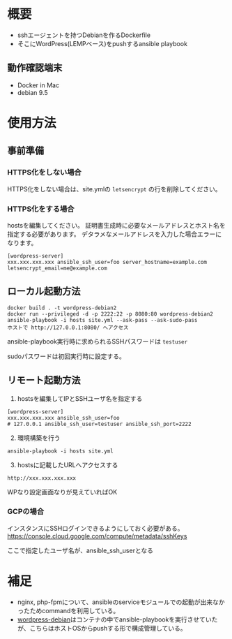 # 概要

* sshエージェントを持つDebianを作るDockerfile
* そこにWordPress(LEMPベース)をpushするansible playbook

## 動作確認端末

* Docker in Mac
* debian 9.5

# 使用方法
## 事前準備
### HTTPS化をしない場合

HTTPS化をしない場合は、site.ymlの `letsencrypt` の行を削除してください。


### HTTPS化をする場合

hostsを編集してください。
証明書生成時に必要なメールアドレスとホスト名を指定する必要があります。
デタラメなメールアドレスを入力した場合エラーになります。

```
[wordpress-server]
xxx.xxx.xxx.xxx ansible_ssh_user=foo server_hostname=example.com letsencrypt_email=me@example.com
```


## ローカル起動方法
```
docker build . -t wordpress-debian2
docker run --privileged -d -p 2222:22 -p 8080:80 wordpress-debian2
ansible-playbook -i hosts site.yml --ask-pass --ask-sudo-pass
ホストで http://127.0.0.1:8080/ へアクセス
```

ansible-playbook実行時に求められるSSHパスワードは `testuser`

sudoパスワードは初回実行時に設定する。

## リモート起動方法

1. hostsを編集してIPとSSHユーザ名を指定する
```
[wordpress-server]
xxx.xxx.xxx.xxx ansible_ssh_user=foo
# 127.0.0.1 ansible_ssh_user=testuser ansible_ssh_port=2222
```

2. 環境構築を行う
```
ansible-playbook -i hosts site.yml
```

3. hostsに記載したURLへアクセスする
```
http://xxx.xxx.xxx.xxx
```

WPなり設定画面なりが見えていればOK

### GCPの場合

インスタンスにSSHログインできるようにしておく必要がある。
https://console.cloud.google.com/compute/metadata/sshKeys

ここで指定したユーザ名が、ansible_ssh_userとなる

# 補足
* nginx, php-fpmについて、ansibleのserviceモジュールでの起動が出来なかったためcommandを利用している。
* [wordpress-debian](https://github.com/t-morisawa/wordpress-debian)はコンテナの中でansible-playbookを実行させていたが、こちらはホストOSからpushする形で構成管理している。
